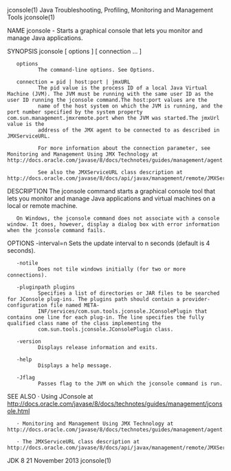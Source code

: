 jconsole(1)                                                            Java Troubleshooting, Profiling, Monitoring and Management Tools                                                           jconsole(1)



NAME
       jconsole - Starts a graphical console that lets you monitor and manage Java applications.

SYNOPSIS
       jconsole [ options ] [ connection ... ]


       options
              The command-line options. See Options.

       connection = pid | host:port | jmxURL
              The pid value is the process ID of a local Java Virtual Machine (JVM). The JVM must be running with the same user ID as the user ID running the jconsole command.The host:port values are the
              name of the host system on which the JVM is running, and the port number specified by the system property com.sun.management.jmxremote.port when the JVM was started.The jmxUrl value is the
              address of the JMX agent to be connected to as described in JMXServiceURL.

              For more information about the connection parameter, see Monitoring and Management Using JMX Technology at http://docs.oracle.com/javase/8/docs/technotes/guides/management/agent.html

              See also the JMXServiceURL class description at http://docs.oracle.com/javase/8/docs/api/javax/management/remote/JMXServiceURL.html

DESCRIPTION
       The jconsole command starts a graphical console tool that lets you monitor and manage Java applications and virtual machines on a local or remote machine.

       On Windows, the jconsole command does not associate with a console window. It does, however, display a dialog box with error information when the jconsole command fails.

OPTIONS
       -interval=n
              Sets the update interval to n seconds (default is 4 seconds).

       -notile
              Does not tile windows initially (for two or more connections).

       -pluginpath plugins
              Specifies a list of directories or JAR files to be searched for JConsole plug-ins. The plugins path should contain a provider-configuration file named META-
              INF/services/com.sun.tools.jconsole.JConsolePlugin that contains one line for each plug-in. The line specifies the fully qualified class name of the class implementing the
              com.sun.tools.jconsole.JConsolePlugin class.

       -version
              Displays release information and exits.

       -help
              Displays a help message.

       -Jflag
              Passes flag to the JVM on which the jconsole command is run.

SEE ALSO
       · Using JConsole at http://docs.oracle.com/javase/8/docs/technotes/guides/management/jconsole.html

       · Monitoring and Management Using JMX Technology at http://docs.oracle.com/javase/8/docs/technotes/guides/management/agent.html

       · The JMXServiceURL class description at http://docs.oracle.com/javase/8/docs/api/javax/management/remote/JMXServiceURL.html



JDK 8                                                                                          21 November 2013                                                                                   jconsole(1)
